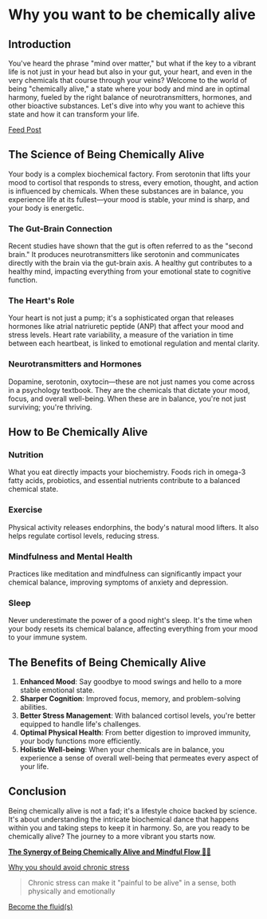 # Why you want to be chemically alive

## **Introduction**

You've heard the phrase "mind over matter," but what if the key to a vibrant life is not just in your head but also in your gut, your heart, and even in the very chemicals that course through your veins? Welcome to the world of being "chemically alive," a state where your body and mind are in optimal harmony, fueled by the right balance of neurotransmitters, hormones, and other bioactive substances. Let's dive into why you want to achieve this state and how it can transform your life.

[Feed Post](Why%20you%20want%20to%20be%20chemically%20alive%20286dbd6c40d0498485b8f4b1ea656fbf/Feed%20Post%206c9d375816c94356aa83f6332e290540.md) 

## **The Science of Being Chemically Alive**

Your body is a complex biochemical factory. From serotonin that lifts your mood to cortisol that responds to stress, every emotion, thought, and action is influenced by chemicals. When these substances are in balance, you experience life at its fullest—your mood is stable, your mind is sharp, and your body is energetic.

### **The Gut-Brain Connection**

Recent studies have shown that the gut is often referred to as the "second brain." It produces neurotransmitters like serotonin and communicates directly with the brain via the gut-brain axis. A healthy gut contributes to a healthy mind, impacting everything from your emotional state to cognitive function.

### **The Heart's Role**

Your heart is not just a pump; it's a sophisticated organ that releases hormones like atrial natriuretic peptide (ANP) that affect your mood and stress levels. Heart rate variability, a measure of the variation in time between each heartbeat, is linked to emotional regulation and mental clarity.

### **Neurotransmitters and Hormones**

Dopamine, serotonin, oxytocin—these are not just names you come across in a psychology textbook. They are the chemicals that dictate your mood, focus, and overall well-being. When these are in balance, you're not just surviving; you're thriving.

## **How to Be Chemically Alive**

### **Nutrition**

What you eat directly impacts your biochemistry. Foods rich in omega-3 fatty acids, probiotics, and essential nutrients contribute to a balanced chemical state.

### **Exercise**

Physical activity releases endorphins, the body's natural mood lifters. It also helps regulate cortisol levels, reducing stress.

### **Mindfulness and Mental Health**

Practices like meditation and mindfulness can significantly impact your chemical balance, improving symptoms of anxiety and depression.

### **Sleep**

Never underestimate the power of a good night's sleep. It's the time when your body resets its chemical balance, affecting everything from your mood to your immune system.

## **The Benefits of Being Chemically Alive**

1. **Enhanced Mood**: Say goodbye to mood swings and hello to a more stable emotional state.
2. **Sharper Cognition**: Improved focus, memory, and problem-solving abilities.
3. **Better Stress Management**: With balanced cortisol levels, you're better equipped to handle life's challenges.
4. **Optimal Physical Health**: From better digestion to improved immunity, your body functions more efficiently.
5. **Holistic Well-being**: When your chemicals are in balance, you experience a sense of overall well-being that permeates every aspect of your life.

## **Conclusion**

Being chemically alive is not a fad; it's a lifestyle choice backed by science. It's about understanding the intricate biochemical dance that happens within you and taking steps to keep it in harmony. So, are you ready to be chemically alive? The journey to a more vibrant you starts now.

[**The Synergy of Being Chemically Alive and Mindful Flow 🌱🌊**](The%20Synergy%20of%20Being%20Chemically%20Alive%20and%20Mindful%20%20a3be0ee5604648e7b3240723efeec3a2.md) 

[Why you should avoid chronic stress](Why%20you%20should%20avoid%20chronic%20stress%202dfe6f6ab2f6415a85af5de4b64cd55f.md) 

> Chronic stress can make it "painful to be alive" in a sense, both physically and emotionally
> 

[Become the fluid(s)](Become%20the%20fluid(s)%20f9399e9e03d84a85ba3400a7836006a4.md)